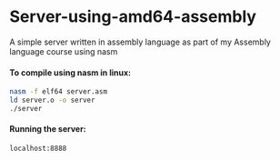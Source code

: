 # Server-using-amd64-assembly

A simple server written in assembly language as part of my Assembly language course using nasm
 
#### To compile using nasm in linux:

``` bash
nasm -f elf64 server.asm
ld server.o -o server
./server
```
  
#### Running the server:
  
```bash
localhost:8888
```
